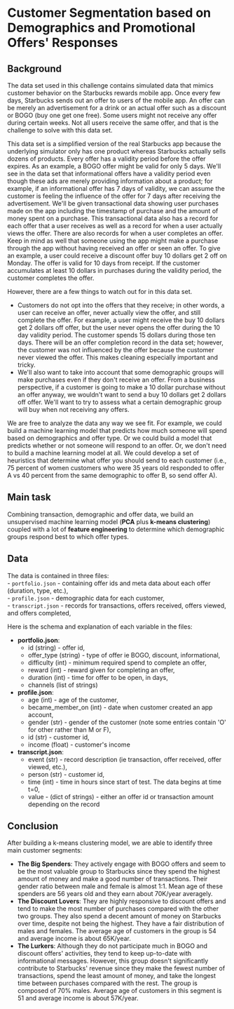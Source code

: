 # Customer Segmentation based on Demographics and Promotional Offers' Responses

## Background
The data set used in this challenge contains simulated data that mimics customer behavior on the Starbucks rewards 
mobile app. Once every few days, Starbucks sends out an offer to users of the mobile app. An offer can be merely an 
advertisement for a drink or an actual offer such as a discount or BOGO (buy one get one free). Some users might not 
receive any offer during certain weeks. Not all users receive the same offer, and that is the challenge to solve with 
this data set. 

This data set is a simplified version of the real Starbucks app because the underlying simulator only has one product 
whereas Starbucks actually sells dozens of products. Every offer has a validity period before the offer expires. 
As an example, a BOGO offer might be valid for only 5 days. We'll see in the data set that informational offers have a 
validity period even though these ads are merely providing information about a product; for example, if an informational 
offer has 7 days of validity, we can assume the customer is feeling the influence of the offer for 7 days after receiving 
the advertisement. We'll be given transactional data showing user purchases made on the app including the timestamp of 
purchase and the amount of money spent on a purchase. This transactional data also has a record for each offer that a 
user receives as well as a record for when a user actually views the offer. There are also records for when a user 
completes an offer. Keep in mind as well that someone using the app might make a purchase through the app without having 
received an offer or seen an offer. To give an example, a user could receive a discount offer buy 10 dollars get 2 off 
on Monday. The offer is valid for 10 days from receipt. If the customer accumulates at least 10 dollars in purchases 
during the validity period, the customer completes the offer. 

However, there are a few things to watch out for in this data set. 
- Customers do not opt into the offers that they receive; in other words, a user can receive an offer, never actually 
view the offer, and still complete the offer. For example, a user might receive the buy 10 dollars get 2 dollars off offer, 
but the user never opens the offer during the 10 day validity period. The customer spends 15 dollars during those ten days. 
There will be an offer completion record in the data set; however, the customer was not influenced by the offer because 
the customer never viewed the offer. This makes cleaning especially important and tricky.   
- We'll also want to take into account that some demographic groups will make purchases even if they don't receive an 
offer. From a business perspective, if a customer is going to make a 10 dollar purchase without an offer anyway, 
we wouldn't want to send a buy 10 dollars get 2 dollars off offer. We'll want to try to assess what a certain demographic 
group will buy when not receiving any offers. 

We are free to analyze the data any way we see fit. For example, we could build a machine learning model that predicts 
how much someone will spend based on demographics and offer type. Or we could build a model that predicts whether or 
not someone will respond to an offer. Or, we don't need to build a machine learning model at all. We could develop a 
set of heuristics that determine what offer you should send to each customer (i.e., 75 percent of women customers who 
were 35 years old responded to offer A vs 40 percent from the same demographic to offer B, so send offer A).

## Main task
Combining transaction, demographic and offer data, we build an unsupervised machine learning model 
(**PCA** plus **k-means clustering**) coupled with a lot of **feature engineering** to determine which demographic groups 
respond best to which offer types. 

## Data 
The data is contained in three files:  
    - `portfolio.json` - containing offer ids and meta data about each offer (duration, type, etc.),  
    - `profile.json` - demographic data for each customer,  
    - `transcript.json` - records for transactions, offers received, offers viewed, and offers completed,  

Here is the schema and explanation of each variable in the files:  
   - **portfolio.json**:  
        - id (string) - offer id,  
        - offer_type (string) - type of offer ie BOGO, discount, informational,  
        - difficulty (int) - minimum required spend to complete an offer,  
        - reward (int) - reward given for completing an offer,  
        - duration (int) - time for offer to be open, in days,  
        - channels (list of strings)       
   - **profile.json**:
        - age (int) - age of the customer,  
        - became_member_on (int) - date when customer created an app account,  
        - gender (str) - gender of the customer (note some entries contain 'O' for other rather than M or F),  
        - id (str) - customer id,  
        - income (float) - customer's income  
   - **transcript.json**:   
        - event (str) - record description (ie transaction, offer received, offer viewed, etc.),  
        - person (str) - customer id,  
        - time (int) - time in hours since start of test. The data begins at time t=0,  
        - value - (dict of strings) - either an offer id or transaction amount depending on the record  

## Conclusion
After building a k-means clustering model, we are able to identify three main customer segments:
- **The Big Spenders**: They actively engage with BOGO offers and seem to be the most valuable group to Starbucks since they 
spend the highest amount of money and make a good number of transactions. Their gender ratio between male and female is 
almost 1:1. Mean age of these spenders are 56 years old and they earn about 70K/year averagely.  
- **The Discount Lovers**: They are highly responsive to discount offers and tend to make the most number of purchases 
compared with the other two groups. They also spend a decent amount of money on Starbucks over time, despite not being 
the highest. They have a fair distribution of males and females. The average age of customers in the group is 54 and 
average income is about 65K/year.  
- **The Lurkers**: Although they do not participate much in BOGO and discount offers' activities, they tend to keep up-to-date 
with informational messages. However, this group doesn't significantly contribute to Starbucks' revenue since they make 
the fewest number of transactions, spend the least amount of money, and take the longest time between purchases compared 
with the rest. The group is composed of 70% males. Average age of customers in this segment is 51 and average income is 
about 57K/year.
